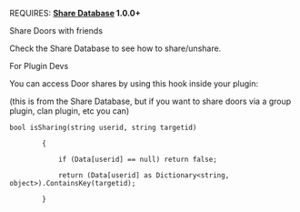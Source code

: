 REQUIRES: **[Share Database](http://oxidemod.org/plugins/share-database.935/) 1.0.0+**


Share Doors with friends

Check the Share Database to see how to share/unshare.



For Plugin Devs

You can access Door shares by using this hook inside your plugin:

(this is from the Share Database, but if you want to share doors via a group plugin, clan plugin, etc you can)

````
bool isSharing(string userid, string targetid)

        {

            if (Data[userid] == null) return false;

            return (Data[userid] as Dictionary<string, object>).ContainsKey(targetid);

        }
````